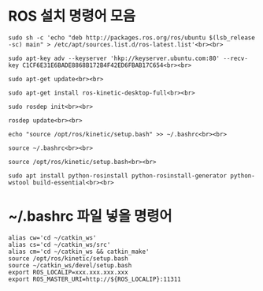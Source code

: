 # ROS 설치 명령어 모음

    sudo sh -c 'echo "deb http://packages.ros.org/ros/ubuntu $(lsb_release -sc) main" > /etc/apt/sources.list.d/ros-latest.list'<br><br>

    sudo apt-key adv --keyserver 'hkp://keyserver.ubuntu.com:80' --recv-key C1CF6E31E6BADE8868B172B4F42ED6FBAB17C654<br><br>

    sudo apt-get update<br><br>

    sudo apt-get install ros-kinetic-desktop-full<br><br>

    sudo rosdep init<br><br>

    rosdep update<br><br>

    echo "source /opt/ros/kinetic/setup.bash" >> ~/.bashrc<br><br>

    source ~/.bashrc<br><br>

    source /opt/ros/kinetic/setup.bash<br><br>

    sudo apt install python-rosinstall python-rosinstall-generator python-wstool build-essential<br><br>

# ~/.bashrc 파일 넣을 명령어
    alias cw='cd ~/catkin_ws'
    alias cs='cd ~/catkin_ws/src'
    alias cm='cd ~/catkin_ws && catkin_make'
    source /opt/ros/kinetic/setup.bash
    source ~/catkin_ws/devel/setup.bash
    export ROS_LOCALIP=xxx.xxx.xxx.xxx
    export ROS_MASTER_URI=http://${ROS_LOCALIP}:11311
